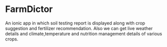 # FarmDictor
An ionic app in which soil testing report is displayed along with crop suggestion and fertilizer recommendation. Also we can get live weather details and climate,temperature and nutrition management details of various crops.
